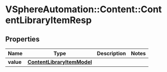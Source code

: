 # VSphereAutomation::Content::ContentLibraryItemResp

## Properties
Name | Type | Description | Notes
------------ | ------------- | ------------- | -------------
**value** | [**ContentLibraryItemModel**](ContentLibraryItemModel.md) |  | 


